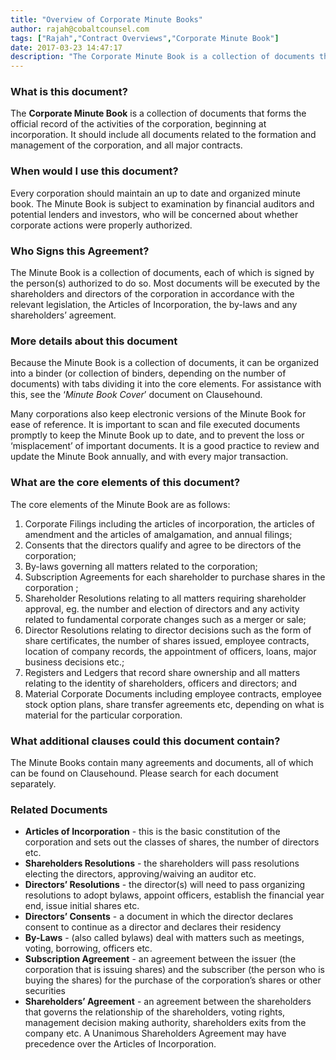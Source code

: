 ```yaml
---
title: "Overview of Corporate Minute Books"
author: rajah@cobaltcounsel.com
tags: ["Rajah","Contract Overviews","Corporate Minute Book"]
date: 2017-03-23 14:47:17
description: "The Corporate Minute Book is a collection of documents that forms the official record of the activities of the corporation, beginning at incorporation."
---
```




 

### What is this document?
The **Corporate Minute Book** is a collection of documents that forms the official record of the activities of the corporation, beginning at incorporation. It should include all documents related to the formation and management of the corporation, and all major contracts. 

 

### When would I use this document?
Every corporation should maintain an up to date and organized minute book. The Minute Book is subject to examination by financial auditors and potential lenders and investors, who will be concerned about whether corporate actions were properly authorized.

 

### Who Signs this Agreement?
The Minute Book is a collection of documents, each of which is signed by the person(s) authorized to do so. Most documents will be executed by the shareholders and directors of the corporation in accordance with the relevant legislation, the Articles of Incorporation, the by-laws and any shareholders’ agreement.

 

### More details about this document
Because the Minute Book is a collection of documents, it can be organized into a binder (or collection of binders, depending on the number of documents) with tabs dividing it into the core elements. For assistance with this, see the ‘*Minute Book Cover*’ document on Clausehound. 

Many corporations also keep electronic versions of the Minute Book for ease of reference. It is important to scan and file executed documents promptly to keep the Minute Book up to date, and to prevent the loss or ‘misplacement’ of important documents. It is a good practice to review and update the Minute Book annually, and with every major transaction.

 

### What are the core elements of this document?
The core elements of the Minute Book are as follows:
1.  Corporate Filings including the articles of incorporation, the articles of amendment and the articles of amalgamation, and annual filings;
2. Consents that the directors qualify and agree to be directors of the corporation;
3. By-laws governing all matters related to the corporation;
4. Subscription Agreements for each shareholder to purchase shares in the corporation ;
5. Shareholder Resolutions relating to all matters requiring shareholder approval, eg. the number and election of directors and any activity related to fundamental corporate changes such as a merger or sale;
6. Director Resolutions relating to director decisions such as the form of share certificates, the number of shares issued, employee contracts, location of company records, the appointment of officers, loans, major business decisions etc.;
7. Registers and Ledgers that record share ownership and all matters relating to the identity of shareholders, officers and directors; and
8. Material Corporate Documents including employee contracts, employee stock option plans, share transfer agreements etc, depending on what is material for the particular corporation.  

 

### What additional clauses could this document contain?
The Minute Books contain many agreements and documents, all of which can be found on Clausehound. Please search for each document separately.

 

### Related Documents
- **Articles of Incorporation** - this is the basic constitution of the corporation and sets out the classes of shares, the number of directors etc.
- **Shareholders Resolutions** - the shareholders will pass resolutions electing the directors, approving/waiving an auditor etc.
- **Directors’ Resolutions** - the director(s) will need to pass organizing resolutions to adopt bylaws, appoint officers, establish the financial year end, issue initial shares etc.
- **Directors’ Consents** - a document in which the director declares consent to continue as a director and declares their residency
- **By-Laws** - (also called bylaws) deal with matters such as meetings, voting, borrowing, officers etc.
- **Subscription Agreement** - an agreement between the issuer (the corporation that is issuing shares) and the subscriber (the person who is buying the shares) for the purchase of the corporation’s shares or other securities
- **Shareholders’ Agreement** - an agreement between the shareholders that governs the relationship of the shareholders, voting rights, management decision making authority, shareholders exits from the company etc. A Unanimous Shareholders Agreement may have precedence over the Articles of Incorporation.
